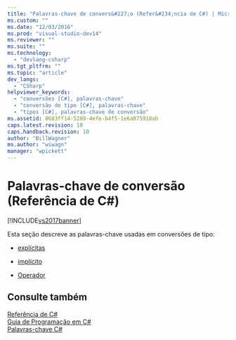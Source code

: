 ```yaml
---
title: "Palavras-chave de convers&#227;o (Refer&#234;ncia de C#) | Microsoft Docs"
ms.custom: ""
ms.date: "12/03/2016"
ms.prod: "visual-studio-dev14"
ms.reviewer: ""
ms.suite: ""
ms.technology: 
  - "devlang-csharp"
ms.tgt_pltfrm: ""
ms.topic: "article"
dev_langs: 
  - "CSharp"
helpviewer_keywords: 
  - "conversões [C#], palavras-chave"
  - "conversão de tipo [C#], palavras-chave"
  - "tipos [C#], palavras-chave de conversão"
ms.assetid: 8683ff14-5289-4efe-b4f5-1e6a075918ab
caps.latest.revision: 10
caps.handback.revision: 10
author: "BillWagner"
ms.author: "wiwagn"
manager: "wpickett"
---
```

# Palavras-chave de convers&#227;o (Refer&#234;ncia de C#)
[!INCLUDE[vs2017banner](../../../csharp/includes/vs2017banner.md)]

Esta seção descreve as palavras\-chave usadas em conversões de tipo:  
  
-   [explícitas](../../../csharp/language-reference/keywords/explicit.md)  
  
-   [implícito](../../../csharp/language-reference/keywords/implicit.md)  
  
-   [Operador](../../../csharp/language-reference/keywords/operator.md)  
  
## Consulte também  
 [Referência de C\#](../../../csharp/language-reference/index.md)   
 [Guia de Programação em C\#](../../../csharp/programming-guide/index.md)   
 [Palavras\-chave C\#](../../../csharp/language-reference/keywords/index.md)